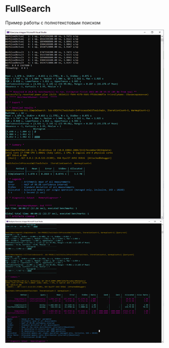 # FullSearch
Пример работы с полнотекстовым поиском


![Результат работы бэнчмарка #1](https://github.com/doomkinn-geek/FullSearch/blob/master/bench_simplesearch_v3.png)
![Результат работы бэнчмарка #2](https://github.com/doomkinn-geek/FullSearch/blob/master/bench_FullTextIndexV3.png)
